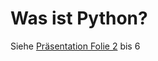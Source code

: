 # Was ist Python?

Siehe [Präsentation Folie 2](https://astragodesharing.github.io/python_tutorial/2) bis 6 